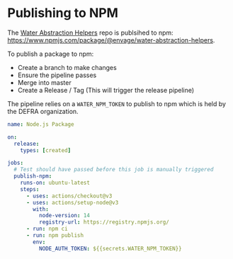 # Publishing to NPM

The [Water Abstraction Helpers](https://github.com/DEFRA/water-abstraction-helpers) repo is publsihed to npm: https://www.npmjs.com/package/@envage/water-abstraction-helpers.


To publish a package to npm:
- Create a branch to make changes
- Ensure the pipeline passes
- Merge into master
- Create a Release / Tag (This will trigger the release pipeline)

The pipeline relies on a `WATER_NPM_TOKEN` to publish to npm which is held by the DEFRA organization. 

```yml
name: Node.js Package

on:
  release:
    types: [created]

jobs:
  # Test should have passed before this job is manually triggered
  publish-npm:
    runs-on: ubuntu-latest
    steps:
      - uses: actions/checkout@v3
      - uses: actions/setup-node@v3
        with:
          node-version: 14
          registry-url: https://registry.npmjs.org/
      - run: npm ci
      - run: npm publish
        env:
          NODE_AUTH_TOKEN: ${{secrets.WATER_NPM_TOKEN}}
```
